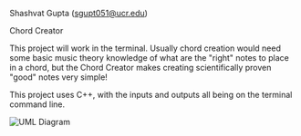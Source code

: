 Shashvat Gupta (sgupt051@ucr.edu)

Chord Creator

This project will work in the terminal. Usually chord creation would need some basic music theory 
knowledge of what are the "right" notes to place in a chord, but the Chord Creator makes creating 
scientifically proven "good" notes very simple!

This project uses C++, with the inputs and outputs all being on the terminal command line.


![UML Diagram](https://github.com/ssgupta2/ChordProject/blob/master/ChordProject/Chord%20Creator-3.png)
